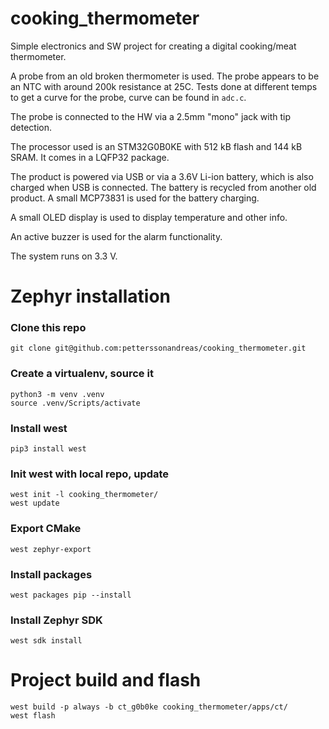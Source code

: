 # cooking_thermometer

Simple electronics and SW project for creating a digital cooking/meat thermometer.

A probe from an old broken thermometer is used. The probe appears to be an NTC with around 200k resistance at 25C. Tests done at different temps to get a curve for the probe, curve can be found in `adc.c`.

The probe is connected to the HW via a 2.5mm "mono" jack with tip detection.

The processor used is an STM32G0B0KE with 512 kB flash and 144 kB SRAM. It comes in a LQFP32 package.

The product is powered via USB or via a 3.6V Li-ion battery, which is also charged when USB is connected. The battery is recycled from another old product. A small MCP73831 is used for the battery charging.

A small OLED display is used to display temperature and other info.

An active buzzer is used for the alarm functionality.

The system runs on 3.3 V.


# Zephyr installation

### Clone this repo
```
git clone git@github.com:petterssonandreas/cooking_thermometer.git
```

### Create a virtualenv, source it
```
python3 -m venv .venv
source .venv/Scripts/activate
```

### Install west
```
pip3 install west
```

### Init west with local repo, update
```
west init -l cooking_thermometer/
west update
```

### Export CMake
```
west zephyr-export
```

### Install packages
```
west packages pip --install
```

### Install Zephyr SDK
```
west sdk install
```

# Project build and flash
```
west build -p always -b ct_g0b0ke cooking_thermometer/apps/ct/
west flash
```
